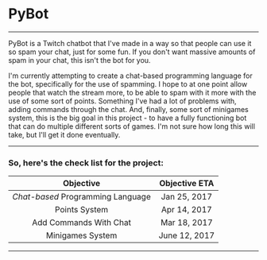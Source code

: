# PyBot
***
PyBot is a Twitch chatbot that I've made in a way so that people can use it so spam your chat, just for some fun. If you don't want massive amounts of spam in your chat, this isn't the bot for you.

I'm currently attempting to create a chat-based programming language for the bot, specifically for the use of spamming. I hope to at one point allow people that watch the stream more, to be able to spam with it more with the use of some sort of points. Something I've had a lot of problems with, adding commands through the chat. And, finally, some sort of minigames system, this is the big goal in this project - to have a fully functioning bot that can do multiple different sorts of games. I'm not sure how long this will take, but I'll get it done eventually.
***
### So, here's the check list for the project:

|             Objective           |    Objective ETA   |
|:-------------------------------:|:------------------:|
|*Chat-based* Programming Language|    Jan 25, 2017    |
|         Points System           |    Apr 14, 2017    |
|     Add Commands With Chat      |    Mar 18, 2017    |
|        Minigames System         |    June 12, 2017   |
--------------------------------------------------------

